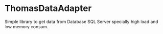 # ThomasDataAdapter
Simple library to get data from Database SQL Server specially high load and low memory consum.

